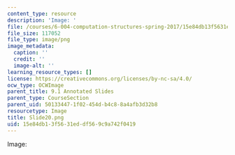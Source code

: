 ```yaml
---
content_type: resource
description: 'Image: '
file: /courses/6-004-computation-structures-spring-2017/15e84db13f5631eddf569c9a742f0419_Slide20.png
file_size: 117052
file_type: image/png
image_metadata:
  caption: ''
  credit: ''
  image-alt: ''
learning_resource_types: []
license: https://creativecommons.org/licenses/by-nc-sa/4.0/
ocw_type: OCWImage
parent_title: 9.1 Annotated Slides
parent_type: CourseSection
parent_uid: 50133447-1f02-454d-b4c8-8a4afb3d32b8
resourcetype: Image
title: Slide20.png
uid: 15e84db1-3f56-31ed-df56-9c9a742f0419
---
```

Image: 